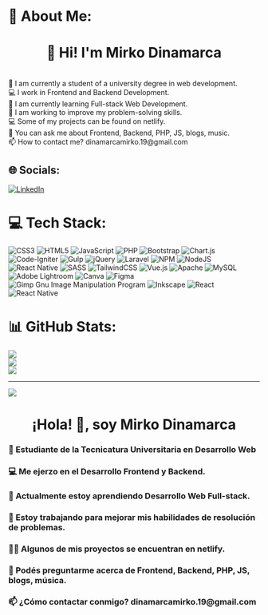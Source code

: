 
# 💫 About Me:
<h1 align="center">👋 Hi! I'm Mirko Dinamarca</h1><br>🔭 I am currently a student of a university degree in web development.<br>💻 I work in Frontend and Backend Development.<br>🌱 I am currently learning Full-stack Web Development.<br>🤝 I am working to improve my problem-solving skills.<br>💻 Some of my projects can be found on netlify.<br>💬 You can ask me about Frontend, Backend, PHP, JS, blogs, music.<br>📫 How to contact me? dinamarcamirko.19@gmail.com


## 🌐 Socials:
[![LinkedIn](https://img.shields.io/badge/LinkedIn-%230077B5.svg?logo=linkedin&logoColor=white)](https://linkedin.com/in/mirko-dinamarca) 

# 💻 Tech Stack:
![CSS3](https://img.shields.io/badge/css3-%231572B6.svg?style=for-the-badge&logo=css3&logoColor=white) ![HTML5](https://img.shields.io/badge/html5-%23E34F26.svg?style=for-the-badge&logo=html5&logoColor=white) ![JavaScript](https://img.shields.io/badge/javascript-%23323330.svg?style=for-the-badge&logo=javascript&logoColor=%23F7DF1E) ![PHP](https://img.shields.io/badge/php-%23777BB4.svg?style=for-the-badge&logo=php&logoColor=white) ![Bootstrap](https://img.shields.io/badge/bootstrap-%23563D7C.svg?style=for-the-badge&logo=bootstrap&logoColor=white) ![Chart.js](https://img.shields.io/badge/chart.js-F5788D.svg?style=for-the-badge&logo=chart.js&logoColor=white) ![Code-Igniter](https://img.shields.io/badge/CodeIgniter-%23EF4223.svg?style=for-the-badge&logo=codeIgniter&logoColor=white) ![Gulp](https://img.shields.io/badge/GULP-%23CF4647.svg?style=for-the-badge&logo=gulp&logoColor=white) ![jQuery](https://img.shields.io/badge/jquery-%230769AD.svg?style=for-the-badge&logo=jquery&logoColor=white) ![Laravel](https://img.shields.io/badge/laravel-%23FF2D20.svg?style=for-the-badge&logo=laravel&logoColor=white) ![NPM](https://img.shields.io/badge/NPM-%23000000.svg?style=for-the-badge&logo=npm&logoColor=white) ![NodeJS](https://img.shields.io/badge/node.js-6DA55F?style=for-the-badge&logo=node.js&logoColor=white) ![React Native](https://img.shields.io/badge/react_native-%2320232a.svg?style=for-the-badge&logo=react&logoColor=%2361DAFB) ![SASS](https://img.shields.io/badge/SASS-hotpink.svg?style=for-the-badge&logo=SASS&logoColor=white) ![TailwindCSS](https://img.shields.io/badge/tailwindcss-%2338B2AC.svg?style=for-the-badge&logo=tailwind-css&logoColor=white) ![Vue.js](https://img.shields.io/badge/vuejs-%2335495e.svg?style=for-the-badge&logo=vuedotjs&logoColor=%234FC08D) ![Apache](https://img.shields.io/badge/apache-%23D42029.svg?style=for-the-badge&logo=apache&logoColor=white) ![MySQL](https://img.shields.io/badge/mysql-%2300f.svg?style=for-the-badge&logo=mysql&logoColor=white) ![Adobe Lightroom](https://img.shields.io/badge/Adobe%20Lightroom-31A8FF.svg?style=for-the-badge&logo=Adobe%20Lightroom&logoColor=white) ![Canva](https://img.shields.io/badge/Canva-%2300C4CC.svg?style=for-the-badge&logo=Canva&logoColor=white) 	![Figma](https://img.shields.io/badge/figma-%23F24E1E.svg?style=for-the-badge&logo=figma&logoColor=white) ![Gimp Gnu Image Manipulation Program](https://img.shields.io/badge/Gimp-657D8B?style=for-the-badge&logo=gimp&logoColor=FFFFFF) ![Inkscape](https://img.shields.io/badge/Inkscape-e0e0e0?style=for-the-badge&logo=inkscape&logoColor=080A13) ![React](https://img.shields.io/badge/react-%2320232a.svg?style=for-the-badge&logo=react&logoColor=%2361DAFB) ![React Native](https://img.shields.io/badge/react_native-%2320232a.svg?style=for-the-badge&logo=react&logoColor=%2361DAFB)
# 📊 GitHub Stats:
![](https://github-readme-stats.vercel.app/api?username=MirkoDinamarca&theme=merko&hide_border=false&include_all_commits=true&count_private=false)<br/>
![](https://github-readme-streak-stats.herokuapp.com/?user=MirkoDinamarca&theme=merko&hide_border=false)<br/>
![](https://github-readme-stats.vercel.app/api/top-langs/?username=MirkoDinamarca&theme=merko&hide_border=false&include_all_commits=true&count_private=false&layout=compact)

---
[![](https://visitcount.itsvg.in/api?id=MirkoDinamarca&icon=5&color=6)](https://visitcount.itsvg.in)

<!-- Proudly created with GPRM ( https://gprm.itsvg.in ) -->

<h1 align="center">¡Hola! 👋, soy Mirko Dinamarca</h1>

<h3> 📝 Estudiante de la Tecnicatura Universitaria en Desarrollo Web</h3>

<h3> 💻 Me ejerzo en el Desarrollo Frontend y Backend.</h3>

<h3> 🌱 Actualmente estoy aprendiendo Desarrollo Web Full-stack.</h3>

<h3> 🎯 Estoy trabajando para mejorar mis habilidades de resolución de problemas.</h3>

<h3> 👨‍💻 Algunos de mis proyectos se encuentran en netlify.</h3>

<h3> 💬 Podés preguntarme acerca de Frontend, Backend, PHP, JS, blogs, música.</h3>

<h3> 📫 ¿Cómo contactar conmigo? dinamarcamirko.19@gmail.com</h3>
